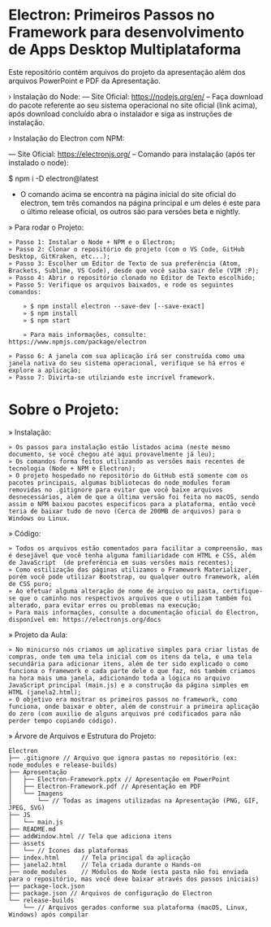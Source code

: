 # Electron: Primeiros Passos no Framework para desenvolvimento de Apps Desktop Multiplataforma

Este repositório contém arquivos do projeto da apresentação além dos arquivos PowerPoint e PDF da Apresentação.

› Instalação do Node: 
–– Site Oficial: https://nodejs.org/en/
– Faça download do pacote referente ao seu sistema operacional no site oficial (link acima), após download concluído abra o instalador e siga as instruções de instalação.

› Instalação do Electron com NPM:

–– Site Oficial: https://electronjs.org/
– Comando para instalação (após ter instalado o node):

$ npm i -D electron@latest

* O comando acima se encontra na página inicial do site oficial do electron, tem três comandos na página principal e um deles é este para o último release oficial, os outros são para versões beta e nightly.

» Para rodar o Projeto:

    » Passo 1: Instalar o Node + NPM e o Electron;
    » Passo 2: Clonar o repositório do projeto (com o VS Code, GitHub Desktop, GitKraken, etc...);
    » Passo 3: Escolher um Editor de Texto de sua preferência (Atom, Brackets, Sublime, VS Code), desde que você saiba sair dele (VIM :P);
    » Passo 4: Abrir o repositório clonado no Editor de Texto escolhido;
    » Passo 5: Verifique os arquivos baixados, e rode os seguintes comandos:

        » $ npm install electron --save-dev [--save-exact]
        » $ npm install
        » $ npm start

        » Para mais informações, consulte: https://www.npmjs.com/package/electron

    » Passo 6: A janela com sua aplicação irá ser construída como uma janela nativa do seu sistema operacional, verifique se há erros e explore a aplicação;
    » Passo 7: Divirta-se utilziando este incrível framework.

# Sobre o Projeto:

» Instalação:

    » Os passos para instalação estão listados acima (neste mesmo documento, se você chegou até aqui provavelmente já leu);
    » Os comandos forma feitos utilizando as versões mais recentes de tecnologia (Node + NPM e Electron);
    » O projeto hospedado no repositório do GitHub está somente com os pacotes principais, algumas bibliotecas do node_modules foram removidas no .gitignore para evitar que você baixe arquivos desnecessários, além de que a última versão foi feita no macOS, sendo assim o NPM baixou pacotes especificos para a plataforma, então você teria de baixar tudo de novo (Cerca de 200MB de arquivos) para o Windows ou Linux.
    
» Código:

    » Todos os arquivos estão comentados para facilitar a compreensão, mas é desejável que você tenha alguma familiaridade com HTML e CSS, além de JavaScript  (de preferência em suas versões mais recentes);
    » Como estilização das páginas utilizamos o Framework Materializer, porém você pode utilizar Bootstrap, ou qualquer outro framework, além de CSS puro;
    » Ao efetuar alguma alteração de nome de arquivo ou pasta, certifique-se que o caminho nos respectivos arquivos que o utilizam também foi alterado, para evitar erros ou problemas na execução;
    » Para mais informações, consulte a documentação oficial do Electron, disponível em: https://electronjs.org/docs

» Projeto da Aula:

    » No minicurso nós criamos um aplicativo simples para criar listas de compras, onde tem uma tela inicial com os itens da tela, e uma tela secundária para adicionar itens, além de ter sido explicado o como funciona o framework e cada parte dele o que faz, nós também criamos na hora mais uma janela, adicionando toda a lógica no arquivo JavaScript principal (main.js) e a construção da página simples em HTML (janela2.html);
    » O objetivo era mostrar os primeiros passos no framework, como funciona, onde baixar e obter, além de construir a primeira aplicação do zero (com auxilio de alguns arquivos pré codificados para não perder tempo copiando código).

» Árvore de Arquivos e Estrutura do Projeto:

    Electron
    ├── .gitignore // Arquivo que ignora pastas no repositório (ex: node_modules e release-builds)
    ├── Apresentação
    │   ├── Electron-Framework.pptx // Apresentação em PowerPoint
    │   ├── Electron-Framework.pdf // Apresentação em PDF
    │   └── Imagens
    │       └── // Todas as imagens utilizadas na Apresentação (PNG, GIF, JPEG, SVG)
    ├── JS
    │   └── main.js
    ├── README.md 
    ├── addWindow.html // Tela que adiciona itens
    ├── assets
    │   └── // Ícones das plataformas
    ├── index.html      // Tela principal da aplicação
    ├── janela2.html    // Tela criada durante o Hands-on
    ├── node_modules    // Módulos do Node (esta pasta não foi enviada para o repositório, mas você deve baixar através dos passos iniciais)
    ├── package-lock.json
    ├── package.json // Arquivos de configuração do Electron
    └── release-builds
        └── // Arquivos gerados conforme sua plataforma (macOS, Linux, Windows) após compilar
